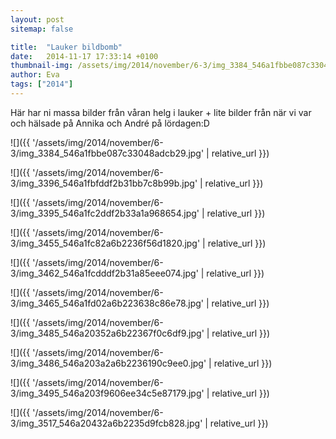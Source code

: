 ```yaml
---
layout: post
sitemap: false

title:  "Lauker bildbomb"
date:   2014-11-17 17:33:14 +0100
thumbnail-img: /assets/img/2014/november/6-3/img_3384_546a1fbbe087c33048adcb29.jpg
author: Eva
tags: ["2014"]
---
```


Här har ni massa bilder från våran helg i lauker + lite bilder från när vi var och hälsade på Annika och André på lördagen:D

![]({{ '/assets/img/2014/november/6-3/img_3384_546a1fbbe087c33048adcb29.jpg'  | relative_url }})

![]({{ '/assets/img/2014/november/6-3/img_3396_546a1fbfddf2b31bb7c8b99b.jpg'  | relative_url }})

![]({{ '/assets/img/2014/november/6-3/img_3395_546a1fc2ddf2b33a1a968654.jpg'  | relative_url }})

![]({{ '/assets/img/2014/november/6-3/img_3455_546a1fc82a6b2236f56d1820.jpg'  | relative_url }})

![]({{ '/assets/img/2014/november/6-3/img_3462_546a1fcdddf2b31a85eee074.jpg'  | relative_url }})

![]({{ '/assets/img/2014/november/6-3/img_3465_546a1fd02a6b223638c86e78.jpg'  | relative_url }})

![]({{ '/assets/img/2014/november/6-3/img_3485_546a20352a6b22367f0c6df9.jpg'  | relative_url }})

![]({{ '/assets/img/2014/november/6-3/img_3486_546a203a2a6b2236190c9ee0.jpg'  | relative_url }})

![]({{ '/assets/img/2014/november/6-3/img_3495_546a203f9606ee34c5e87179.jpg'  | relative_url }})

![]({{ '/assets/img/2014/november/6-3/img_3517_546a20432a6b2235d9fcb828.jpg'  | relative_url }})

